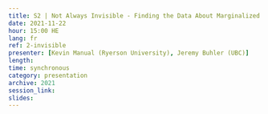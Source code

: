 ```yaml
---
title: S2 | Not Always Invisible - Finding the Data About Marginalized and Underrepresented Populations in Canada
date: 2021-11-22
hour: 15:00 HE
lang: fr
ref: 2-invisible
presenter: [Kevin Manual (Ryerson University), Jeremy Buhler (UBC)]
length:
time: synchronous
category: presentation
archive: 2021
session_link:
slides:
---
```

